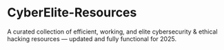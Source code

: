 # CyberElite-Resources
A curated collection of efficient, working, and elite cybersecurity &amp; ethical hacking resources — updated and fully functional for 2025.

